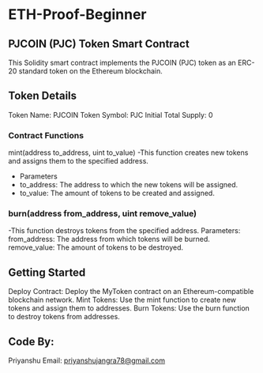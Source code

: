 # ETH-Proof-Beginner

## PJCOIN (PJC) Token Smart Contract
This Solidity smart contract implements the PJCOIN (PJC) token as an ERC-20 standard token on the Ethereum blockchain.

## Token Details
Token Name: PJCOIN
Token Symbol: PJC
Initial Total Supply: 0

### Contract Functions
mint(address to_address, uint to_value) -This function creates new tokens and assigns them to the specified address.
* Parameters
* to_address: The address to which the new tokens will be assigned.
* to_value: The amount of tokens to be created and assigned.

### burn(address from_address, uint remove_value)
-This function destroys tokens from the specified address. Parameters: from_address: The address from which tokens will be burned. remove_value: The amount of tokens to be destroyed.


## Getting Started
Deploy Contract: Deploy the MyToken contract on an Ethereum-compatible blockchain network. Mint Tokens: Use the mint function to create new tokens and assign them to addresses. Burn Tokens: Use the burn function to destroy tokens from addresses.

## Code By:

Priyanshu
Email: priyanshujangra78@gmail.com


